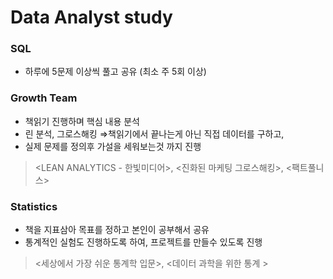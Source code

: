 # Data Analyst study


### SQL
- 하루에 5문제 이상씩 풀고 공유 (최소 주 5회 이상)


### Growth Team
- 책읽기 진행하며 핵심 내용 분석 
- 린 분석, 그로스해킹 ⇒책읽기에서 끝나는게 아닌 직접 데이터를 구하고, 
-  실제 문제를 정의후 가설을 세워보는것 까지 진행

> <LEAN ANALYTICS - 한빛미디어>, <진화된 마케팅 그로스해킹>, <팩트풀니스>


### Statistics
- 책을 지표삼아 목표를 정하고 본인이 공부해서 공유
- 통계적인 실험도 진행하도록 하여, 프로젝트를 만들수 있도록 진행

> <세상에서 가장 쉬운 통계학 입문>, <데이터 과학을 위한 통계 >

